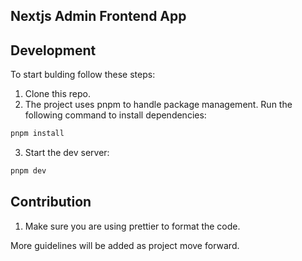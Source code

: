 ## Nextjs Admin Frontend App


## Development
To start bulding follow these steps:
1. Clone this repo.
2. The project uses pnpm to handle package management. Run the following command to install dependencies:
```bash
pnpm install
```
3. Start the dev server:
```bash
pnpm dev
```


## Contribution
1. Make sure you are using prettier to format the code.

More guidelines will be added as project move forward.